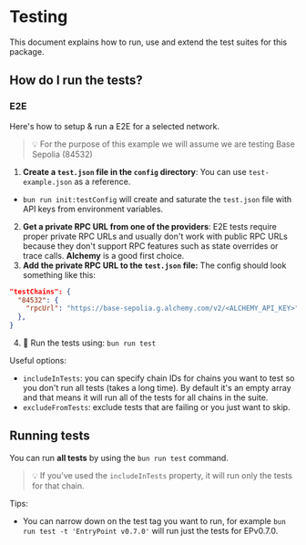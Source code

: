 # Testing
This document explains how to run, use and extend the test suites for this package.

## How do I run the tests?

### E2E
Here's how to setup & run a E2E for a selected network.

> 💡 For the purpose of this example we will assume we are testing Base Sepolia (84532)

1. **Create a `test.json` file in the `config` directory**: You can use `test-example.json` as a reference.
  - `bun run init:testConfig` will create and saturate the `test.json` file with API keys from environment variables.
2. **Get a private RPC URL from one of the providers**: E2E tests require proper private RPC URLs and usually don't work with public RPC URLs because they don't support RPC features such as state overrides or trace calls. **Alchemy** is a good first choice.
3. **Add the private RPC URL to the `test.json` file:** The config should look something like this:
  ```json
  "testChains": {
    "84532": {
      "rpcUrl": "https://base-sepolia.g.alchemy.com/v2/<ALCHEMY_API_KEY>"
    },
  }
  ```
4. 🚀 Run the tests using: `bun run test`

Useful options:
- `includeInTests`: you can specify chain IDs for chains you want to test so you don't run all tests (takes a long time). By default it's an empty array and that means it will run all of the tests for all chains in the suite.
- `excludeFromTests`: exclude tests that are failing or you just want to skip.

## Running tests

You can run **all tests** by using the `bun run test` command.

> 💡 If you've used the `includeInTests` property, it will run only the tests for that chain.

Tips:
- You can narrow down on the test tag you want to run, for example `bun run test -t 'EntryPoint v0.7.0'` will run just the tests for EPv0.7.0.
